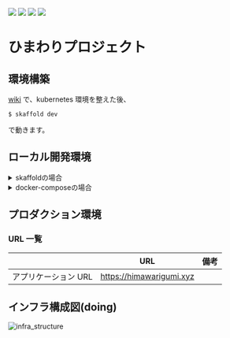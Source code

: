 ![](https://github.com/YoshijiFujiwara/himawari-project/workflows/deploy-client/badge.svg)
![](https://github.com/YoshijiFujiwara/himawari-project/workflows/deploy-node/badge.svg)
![](https://github.com/YoshijiFujiwara/himawari-project/workflows/test-client/badge.svg)
![](https://github.com/YoshijiFujiwara/himawari-project/workflows/test-node/badge.svg)

# ひまわりプロジェクト

## 環境構築

[wiki](https://github.com/YoshijiFujiwara/himawari-project/wiki) で、kubernetes 環境を整えた後、

```
$ skaffold dev
```

で動きます。

## ローカル開発環境

<details>
<summary>skaffoldの場合</summary>

### URL 一覧

|                             | URL                                | 備考                               |
| --------------------------- | ---------------------------------- | ---------------------------------- |
| アプリケーション URL        | https://himawari.dev               |                                    |
| API リファレンス            | https://himawari.dev/swagger/      |                                    |
| API リファレンス(JSON 形式) | https://himawari.dev/swagger-json/ |                                    |
| phpmyadmin                  | https://himawari-phpmyadmin.dev    | username: `root`, password: `root` |

### 基本コマンド

| 種類 | コマンド          | 実行場所 | 効果                                               |
| ---- | ----------------- | -------- | -------------------------------------------------- |
|      | `skaffold dev`    | /        | ローカル開発のサーバーを動かす                     |
|      | `skaffold delete` | /        | ローカル開発のサーバーを消す（失敗することもある） |

### make 系統の重要コマンド:star::star:

| 種類   | コマンド                  | 実行場所 | 効果                                                                                                             |
| ------ | ------------------------- | -------- | ---------------------------------------------------------------------------------------------------------------- |
|        | **`make codegen`**        | /        | **フロントエンド用の API リクエストコードを自動生成する。`/client/openapi`ディレクトリにコードが生成されます。** |
|        | **`make create-secrets`** | /        | **ローカル開発用の環境変数をセットする**                                                                         |
|        | `make delete-secrets`     | /        | ローカル開発用の環境変数を削除する(このあと`make create-secrets`することで上書きできる)                          |
| client | **`make client-setup`**   | /        | **client 系コマンドのセットアップ(npm install するだけ)**                                                        |
| api    | **`make api-setup`**      | /        | **api 系コマンドのセットアップ(npm install するだけ)**                                                           |

### make 系統のその他コマンド:star::star:

| 種類   | コマンド                     | 実行場所 | 効果                                                         |
| ------ | ---------------------------- | -------- | ------------------------------------------------------------ |
| client | `make client-format`         | /        | フロントエンドのコードフォーマット                           |
| 〃     | `make client-lint`           | /        | フロントエンドのコードの文法チェック                         |
| 〃     | `make client-test`           | /        | フロントエンドのテスト                                       |
| 〃     | `make client-test-container` | /        | フロントエンドのテストをコンテナ内部で実行する(基本使わない) |
| api    | `make api-format`            | /        | バックエンドのコードフォーマット                             |
| 〃     | `make api-lint`              | /        | バックエンドのコードの文法チェック                           |
| 〃     | `make api-test`              | /        | バックエンドのテスト                                         |
| 〃     | `make api-test-container`    | /        | バックエンドのテストをコンテナ内部で実行する(基本使わない)   |

実行場所の`/`は、プロジェクトルートディレクトリの意味

</details>

<details>
<summary>docker-composeの場合</summary>

### URL 一覧

|                             | URL                                 | 備考                               |
| --------------------------- | ----------------------------------- | ---------------------------------- |
| アプリケーション URL        | http://localhost:3000               |                                    |
| API リファレンス            | http://localhost:3001/swagger/      |                                    |
| API リファレンス(JSON 形式) | http://localhost:3001/swagger-json/ |                                    |
| phpmyadmin                  | http://localhost:8888               | username: `root`, password: `root` |

### 基本コマンド

| 種類 | コマンド               | 実行場所 | 効果                                             |
| ---- | ---------------------- | -------- | ------------------------------------------------ |
|      | `docker-compose up`    | /        | ローカル開発のサーバーを動かす                   |
|      | `docker-compose up -d` | /        | ローカル開発のサーバーをバックグラウンドで動かす |
|      | `docker-compose down`  | /        | ローカル開発のサーバーを止める                   |

#### client ディレクトリ系

まず、下記のコマンドで client コンテナに入ります

```
$ docker-compose exec client sh
```

そうすると、client コンテナ（仮想環境）の中に ssh で入ってる感じになるので、そこで下記のコマンドを実行できる

| 種類   | コマンド          | 実行場所 | 効果                                 |
| ------ | ----------------- | -------- | ------------------------------------ |
| client | `npm run lintfix` | /        | フロントエンドのコードフォーマット   |
| 〃     | `npm run lint`    | /        | フロントエンドのコードの文法チェック |
| 〃     | `npm run test`    | /        | フロントエンドのテスト               |

#### api ディレクトリ系

まず、下記のコマンドで api コンテナに入ります

```
$ docker-compose exec api sh
```

そうすると、api コンテナ（仮想環境）の中に ssh で入ってる感じになるので、そこで下記のコマンドを実行できる

| 種類 | コマンド         | 実行場所 | 効果                               |
| ---- | ---------------- | -------- | ---------------------------------- |
| api  | `npm run format` | /        | バックエンドのコードフォーマット   |
| 〃   | `npm run lint`   | /        | バックエンドのコードの文法チェック |
| 〃   | `npm run test`   | /        | バックエンドのテスト               |

</details>

## プロダクション環境

### URL 一覧

|                      | URL                      | 備考 |
| -------------------- | ------------------------ | ---- |
| アプリケーション URL | https://himawarigumi.xyz |      |

## インフラ構成図(doing)

![infra_structure](https://user-images.githubusercontent.com/35862303/82797210-bc134180-9eb1-11ea-88d6-f0bb8c56f833.jpg)
